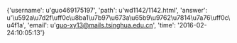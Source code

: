 {'username': u'guo469175197', 'path': u'wd1142/1142.html', 'answer': u'\u592a\u7d2f\uff0c\u8ba1\u7b97\u673a\u65b9\u9762\u7814\u7a76\uff0c\u4f1a', 'email': u'guo-xy13@mails.tsinghua.edu.cn', 'time': '2016-02-24:10:05:13'}